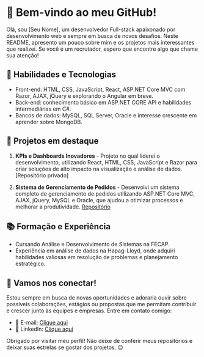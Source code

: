 # 👋 Bem-vindo ao meu GitHub!

Olá, sou [Seu Nome], um desenvolvedor Full-stack apaixonado por desenvolvimento web e sempre em busca de novos desafios. Neste README, apresento um pouco sobre mim e os projetos mais interessantes que realizei. Se você é um recrutador, espero que encontre algo que chame sua atenção!

## 🚀 Habilidades e Tecnologias

- Front-end: HTML, CSS, JavaScript, React, ASP.NET Core MVC com Razor, AJAX, jQuery e explorando o Angular em breve.
- Back-end: conhecimento básico em ASP.NET CORE API e habilidades intermediárias em C#.
- Bancos de dados: MySQL, SQL Server, Oracle e interesse crescente em aprender sobre MongoDB.

## 🌟 Projetos em destaque

1. **KPIs e Dashboards Inovadores** - Projeto no qual liderei o desenvolvimento, utilizando React, HTML, CSS, JavaScript e Razor para criar soluções de alto impacto na visualização e análise de dados. [Repositório privado]

2. **Sistema de Gerenciamento de Pedidos** - Desenvolvi um sistema completo de gerenciamento de pedidos utilizando ASP.NET Core MVC, AJAX, jQuery, MySQL e Oracle, que ajudou a otimizar processos e melhorar a produtividade. [Repositório](https://github.com/warlockspectre/pizzariab7web)

## 📚 Formação e Experiência

- Cursando Análise e Desenvolvimento de Sistemas na FECAP.
- Experiência em análise de dados na Hapag-Lloyd, onde adquiri habilidades valiosas em resolução de problemas e planejamento estratégico.

## 🤝 Vamos nos conectar!

Estou sempre em busca de novas oportunidades e adoraria ouvir sobre possíveis colaborações, estágios ou propostas que me permitam contribuir e crescer junto às equipes e empresas. Entre em contato comigo:

- 📧 E-mail: [Clique aqui](mailto:nathancamargoo11@gmail.com)
- 💼 LinkedIn: [Clique aqui](linkedin.com/in/nathan-camargo-2aaa84212/)

Obrigado por visitar meu perfil! Não deixe de conferir meus repositórios e deixar suas estrelas se gostar dos projetos. 😉
